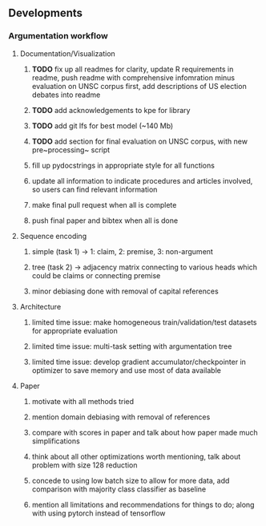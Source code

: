 Developments
------------

### Argumentation workflow

1.  Documentation/Visualization

    1.  **TODO** fix up all readmes for clarity, update R
        requirements in readme, push readme with comprehensive
        infomration minus evaluation on UNSC corpus first, add
        descriptions of US election debates into readme

    2.  **TODO** add acknowledgements to kpe for library

    3.  **TODO** add git lfs for best model (\~140 Mb)

    4.  **TODO** add section for final evaluation on UNSC
        corpus, with new pre~processing~ script

    5.  fill up pydocstrings in appropriate style for all functions

    6.  update all information to indicate procedures and articles
        involved, so users can find relevant information

    7.  make final pull request when all is complete

    8.  push final paper and bibtex when all is done

2.  Sequence encoding

    1.  simple (task 1) -\> 1: claim, 2: premise, 3: non-argument

    2.  tree (task 2) -\> adjacency matrix connecting to various heads
        which could be claims or connecting premise

    3.  minor debiasing done with removal of capital references

3.  Architecture

    1.  limited time issue: make homogeneous train/validation/test
        datasets for appropriate evaluation

    2.  limited time issue: multi-task setting with argumentation tree

    3.  limited time issue: develop gradient accumulator/checkpointer in
        optimizer to save memory and use most of data available

4.  Paper

    1.  motivate with all methods tried

    2.  mention domain debiasing with removal of references

    3.  compare with scores in paper and talk about how paper made much
        simplifications

    4.  think about all other optimizations worth mentioning, talk about
        problem with size 128 reduction

    5.  concede to using low batch size to allow for more data, add
        comparison with majority class classifier as baseline

    6.  mention all limitations and recommendations for things to do;
        along with using pytorch instead of tensorflow
